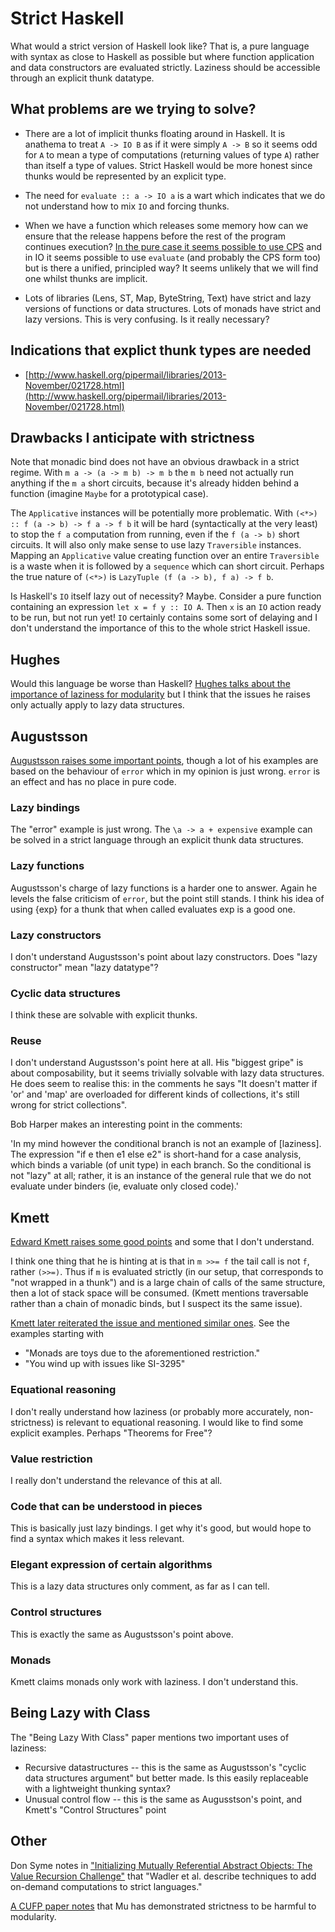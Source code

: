# Strict Haskell

What would a strict version of Haskell look like?  That is, a pure language
with syntax as close to Haskell as possible but where function application
and data constructors are evaluated strictly.  Laziness should be accessible
through an explicit thunk datatype.

## What problems are we trying to solve?

* There are a lot of implicit thunks floating around in Haskell.  It is
  anathema to treat `A -> IO B` as if it were simply `A -> B` so it seems
  odd for `A` to mean a type of computations (returning values of type `A`)
  rather than itself a type of values.  Strict Haskell would be more honest
  since thunks would be represented by an explicit type.

* The need for `evaluate :: a -> IO a` is a wart which indicates that we do
  not understand how to mix `IO` and forcing thunks.

* When we have a function which releases some memory how can we ensure that
  the release happens before the rest of the program continues execution?
  [In the pure case it seems possible to use CPS](http://web.jaguarpaw.co.uk/~tom/blog/posts/2013-03-29-avoiding-space-leaks-when-deleting-data.html)
  and in IO it seems possible
  to use `evaluate` (and probably the CPS form too) but is there a unified,
  principled way?  It seems unlikely that we will find one whilst thunks are
  implicit.

* Lots of libraries (Lens, ST, Map, ByteString, Text) have strict and
  lazy versions of functions or data structures.  Lots of monads have
  strict and lazy versions.  This is very confusing.  Is it really
  necessary?

## Indications that explict thunk types are needed

* [http://www.haskell.org/pipermail/libraries/2013-November/021728.html](http://www.haskell.org/pipermail/libraries/2013-November/021728.html)

## Drawbacks I anticipate with strictness

Note that monadic bind does not have an obvious drawback in a strict regime.
With `m a -> (a -> m b) -> m b` the `m b` need not actually run anything if
the `m a` short circuits, because it's already hidden behind a function
(imagine `Maybe` for a prototypical case).

The `Applicative` instances will be potentially more problematic.  With
`(<*>) :: f (a -> b) -> f a -> f b` it will be hard (syntactically at the
very least) to stop the `f a` computation from running, even if the `f (a ->
b)` short circuits.  It will also only make sense to use lazy `Traversible`
instances.  Mapping an `Applicative` value creating function over an entire
`Traversible` is a waste when it is followed by a `sequence` which can short
circuit.  Perhaps the true nature of `(<*>)` is `LazyTuple (f (a -> b), f a)
-> f b`.

Is Haskell's `IO` itself lazy out of necessity?  Maybe.  Consider a pure
function containing an expression `let x = f y :: IO A`.  Then `x` is an
`IO` action ready to be run, but not run yet!  `IO` certainly contains some
sort of delaying and I don't understand the importance of this to the whole
strict Haskell issue.

## Hughes

Would this language be worse than Haskell?  [Hughes talks about the
importance of laziness for
modularity](http://www.cse.chalmers.se/~rjmh/Papers/whyfp.html) but I
think that the issues he raises only actually apply to lazy data
structures.

## Augustsson

[Augustsson raises some important
points](http://augustss.blogspot.co.uk/2011/05/more-points-for-lazy-evaluation-in.html),
though a lot of his examples are based on the behaviour of `error`
which in my opinion is just wrong.  `error` is an effect and has no
place in pure code.

### Lazy bindings

The "error" example is just wrong.  The `\a -> a + expensive` example can be
solved in a strict language through an explicit thunk data structures.

### Lazy functions

Augustsson's charge of lazy functions is a harder one to answer.  Again he
levels the false criticism of `error`, but the point still stands.  I think
his idea of using {exp} for a thunk that when called evaluates exp is a good
one.

### Lazy constructors

I don't understand Augustsson's point about lazy constructors.  Does "lazy
constructor" mean "lazy datatype"?

### Cyclic data structures

I think these are solvable with explicit thunks.

### Reuse

I don't understand Augustsson's point here at all.  His "biggest gripe" is
about composability, but it seems trivially solvable with lazy data
structures.  He does seem to realise this: in the comments he says "It
doesn't matter if 'or' and 'map' are overloaded for different kinds of
collections, it's still wrong for strict collections".

Bob Harper makes an interesting point in the comments:

'In my mind however the conditional branch is not an example of [laziness].
The expression "if e then e1 else e2" is short-hand for a case analysis,
which binds a variable (of unit type) in each branch.  So the conditional is
not "lazy" at all; rather, it is an instance of the general rule that we do
not evaluate under binders (ie, evaluate only closed code).'

## Kmett

[Edward Kmett raises some good
points](http://stackoverflow.com/questions/265392/why-is-lazy-evaluation-useful/265548#265548)
and some that I don't understand.

I think one thing that he is hinting at is that in `m >>= f` the tail call
is not `f`, rather `(>>=)`.  Thus if `m` is evaluated strictly (in our
setup, that corresponds to "not wrapped in a thunk") and is a large chain of
calls of the same structure, then a lot of stack space will be consumed.
(Kmett mentions traversable rather than a chain of monadic binds, but I
suspect its the same issue).

[Kmett later reiterated the issue and mentioned similar ones](http://www.reddit.com/r/haskell/comments/1pjjy5/odersky_the_trouble_with_types_strange_loop_2013/cd3bgcu).
See the examples starting with

* "Monads are toys due to the aforementioned restriction."
* "You wind up with issues like SI-3295"

### Equational reasoning

I don't really understand how laziness (or probably more accurately,
non-strictness) is relevant to equational reasoning.  I would like to find
some explicit examples.  Perhaps "Theorems for Free"?

### Value restriction

I really don't understand the relevance of this at all.

### Code that can be understood in pieces

This is basically just lazy bindings.  I get why it's good, but would hope
to find a syntax which makes it less relevant.

### Elegant expression of certain algorithms

This is a lazy data structures only comment, as far as I can tell.

### Control structures

This is exactly the same as Augustsson's point above.

### Monads

Kmett claims monads only work with laziness.  I don't understand this.

## Being Lazy with Class

The "Being Lazy With Class" paper mentions two important uses of laziness:

* Recursive datastructures -- this is the same as Augustsson's "cyclic data
  structures argument" but better made.  Is this easily replaceable with a
  lightweight thunking syntax?
* Unusual control flow -- this is the same as Augusstson's point, and
  Kmett's "Control Structures" point

## Other

Don Syme notes in ["Initializing Mutually Referential Abstract
Objects: The Value Recursion
Challenge"](http://research.microsoft.com/apps/pubs/default.aspx?id=79951)
that "Wadler et al.  describe techniques to add on-demand computations
to strict languages."

[A CUFP paper
notes](http://anil.recoil.org/papers/2011-cufp-scribe-preprint.pdf)
that Mu has demonstrated strictness to be harmful to modularity.
